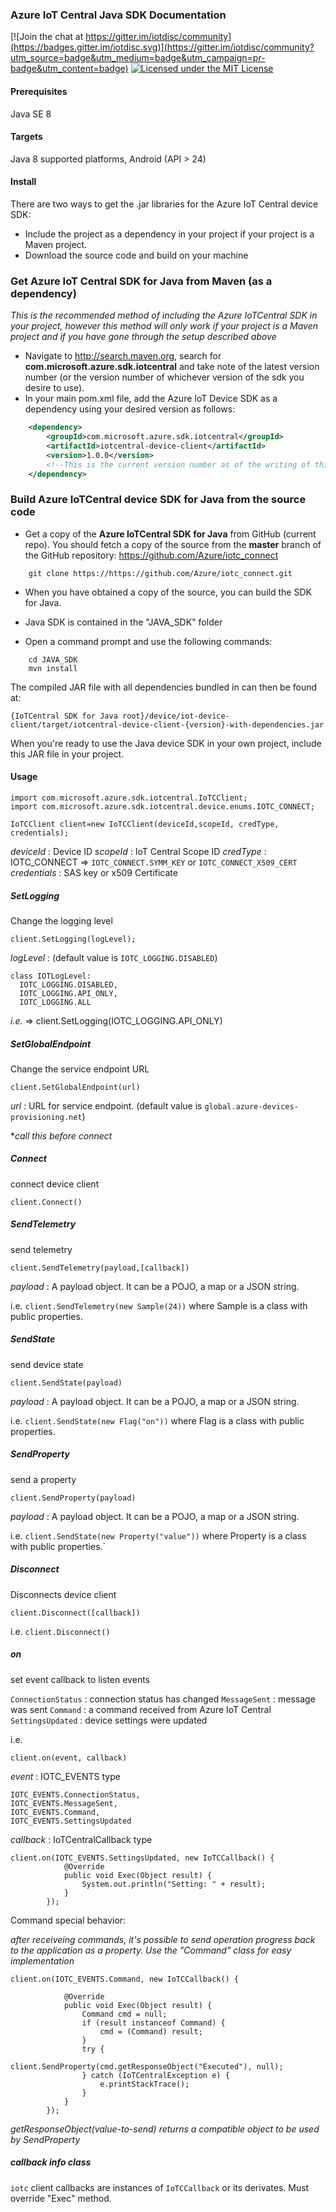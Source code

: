 ### Azure IoT Central Java SDK Documentation

[![Join the chat at https://gitter.im/iotdisc/community](https://badges.gitter.im/iotdisc.svg)](https://gitter.im/iotdisc/community?utm_source=badge&utm_medium=badge&utm_campaign=pr-badge&utm_content=badge)
[![Licensed under the MIT License](https://img.shields.io/badge/License-MIT-blue.svg)](https://github.com/obastemur/iot_client/blob/master/LICENSE.md)

#### Prerequisites

Java SE 8

#### Targets

Java 8 supported platforms,
Android (API > 24)

#### Install

There are two ways to get the .jar libraries for the Azure IoT Central device SDK:
* Include the project as a dependency in your project if your project is a Maven project.
* Download the source code and build on your machine

### Get Azure IoT Central SDK for Java from Maven (as a dependency)
_This is the recommended method of including the Azure IoTCentral SDK in your project, however this method will only work if your project is a Maven project and if you have gone through the setup described above_


* Navigate to http://search.maven.org, search for **com.microsoft.azure.sdk.iotcentral** and take note of the latest version number (or the version number of whichever version of the sdk you desire to use).
* In your main pom.xml file, add the Azure IoT Device SDK as a dependency using your desired version as follows:
```xml
	<dependency>
		<groupId>com.microsoft.azure.sdk.iotcentral</groupId>
		<artifactId>iotcentral-device-client</artifactId>
		<version>1.0.0</version>
		<!--This is the current version number as of the writing of this document. Yours may be different.-->
	</dependency>
```

### Build Azure IoTCentral device SDK for Java from the source code
* Get a copy of the **Azure IoTCentral SDK for Java** from GitHub (current repo). You should fetch a copy of the source from the **master** branch of the GitHub repository: <https://github.com/Azure/iotc_connect>
```
	git clone https://https://github.com/Azure/iotc_connect.git
```
* When you have obtained a copy of the source, you can build the SDK for Java.
* Java SDK is contained in the "JAVA_SDK" folder

* Open a command prompt and use the following commands:
```
	cd JAVA_SDK
	mvn install
```
The compiled JAR file with all dependencies bundled in can then be found at:
```
{IoTCentral SDK for Java root}/device/iot-device-client/target/iotcentral-device-client-{version}-with-dependencies.jar
```
When you're ready to use the Java device SDK in your own project, include this JAR file in your project.

#### Usage

```
import com.microsoft.azure.sdk.iotcentral.IoTCClient;
import com.microsoft.azure.sdk.iotcentral.device.enums.IOTC_CONNECT;

IoTCClient client=new IoTCClient(deviceId,scopeId, credType, credentials);
```
*deviceId*   : Device ID
*scopeId*    : IoT Central Scope ID
*credType*   : IOTC_CONNECT => `IOTC_CONNECT.SYMM_KEY` or `IOTC_CONNECT_X509_CERT`
*credentials*  : SAS key or x509 Certificate



##### SetLogging
Change the logging level
```
client.SetLogging(logLevel);
```

*logLevel*   : (default value is `IOTC_LOGGING.DISABLED`)
```
class IOTLogLevel:
  IOTC_LOGGING.DISABLED,
  IOTC_LOGGING.API_ONLY,
  IOTC_LOGGING.ALL
```

*i.e.* => client.SetLogging(IOTC_LOGGING.API_ONLY)

##### SetGlobalEndpoint
Change the service endpoint URL
```
client.SetGlobalEndpoint(url)
```

*url*    : URL for service endpoint. (default value is `global.azure-devices-provisioning.net`)

\**call this before connect*

##### Connect
connect device client

```
client.Connect()
```

##### SendTelemetry
send telemetry

```
client.SendTelemetry(payload,[callback])
```

*payload*  : A payload object. It can be a POJO, a map or a JSON string.

i.e. `client.SendTelemetry(new Sample(24))`
where Sample is a class with public properties.

##### SendState
send device state

```
client.SendState(payload)
```

*payload*  : A payload object. It can be a POJO, a map or a JSON string.

i.e. `client.SendState(new Flag("on"))`
where Flag is a class with public properties.

##### SendProperty
send a property

```
client.SendProperty(payload)
```

*payload*  : A payload object. It can be a POJO, a map or a JSON string.

i.e. `client.SendState(new Property("value"))`
where Property is a class with public properties.`

##### Disconnect
Disconnects device client

```
client.Disconnect([callback])
```

i.e. `client.Disconnect()`

##### on
set event callback to listen events

`ConnectionStatus` : connection status has changed
`MessageSent`      : message was sent
`Command`          : a command received from Azure IoT Central
`SettingsUpdated`  : device settings were updated

i.e.
```
client.on(event, callback)
```
*event*  : IOTC_EVENTS type
```
IOTC_EVENTS.ConnectionStatus, 
IOTC_EVENTS.MessageSent,
IOTC_EVENTS.Command,
IOTC_EVENTS.SettingsUpdated
```
*callback* : IoTCentralCallback type

```
client.on(IOTC_EVENTS.SettingsUpdated, new IoTCCallback() {
            @Override
            public void Exec(Object result) {
                System.out.println("Setting: " + result);
            }
        });
```
Command special behavior:

*after receiveing commands, it's possible to send operation progress back to the application as a property. Use the "Command" class for easy implementation*

```
client.on(IOTC_EVENTS.Command, new IoTCCallback() {

            @Override
            public void Exec(Object result) {
                Command cmd = null;
                if (result instanceof Command) {
                    cmd = (Command) result;
                }
                try {
                    client.SendProperty(cmd.getResponseObject("Executed"), null);
                } catch (IoTCentralException e) {
                    e.printStackTrace();
                }
            }
        });
```
*getResponseObject(value-to-send) returns a compatible object to be used by SendProperty*


##### callback info class

`iotc` client callbacks are instances of `IoTCCallback` or its derivates.
Must override "Exec" method.

